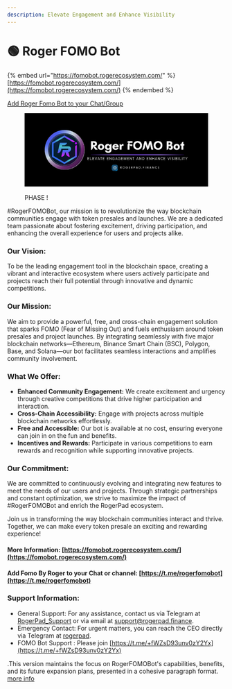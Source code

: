 ```yaml
---
description: Elevate Engagement and Enhance Visibility
---
```


# 🟢 Roger FOMO Bot



{% embed url="https://fomobot.rogerecosystem.com/" %}
[https://fomobot.rogerecosystem.com/](https://fomobot.rogerecosystem.com/)
{% endembed %}

[Add Roger Fomo Bot to your Chat/Group](https://https/t.me/rogerfomobot)



<figure><img src="../../../.gitbook/assets/19 (1) (1).png" alt=""><figcaption><p>PHASE !</p></figcaption></figure>

\#RogerFOMOBot, our mission is to revolutionize the way blockchain communities engage with token presales and launches. We are a dedicated team passionate about fostering excitement, driving participation, and enhancing the overall experience for users and projects alike.

### Our Vision:

To be the leading engagement tool in the blockchain space, creating a vibrant and interactive ecosystem where users actively participate and projects reach their full potential through innovative and dynamic competitions.

### Our Mission:

We aim to provide a powerful, free, and cross-chain engagement solution that sparks FOMO (Fear of Missing Out) and fuels enthusiasm around token presales and project launches. By integrating seamlessly with five major blockchain networks—Ethereum, Binance Smart Chain (BSC), Polygon, Base, and Solana—our bot facilitates seamless interactions and amplifies community involvement.

### What We Offer:

* **Enhanced Community Engagement:** We create excitement and urgency through creative competitions that drive higher participation and interaction.
* **Cross-Chain Accessibility:** Engage with projects across multiple blockchain networks effortlessly.
* **Free and Accessible:** Our bot is available at no cost, ensuring everyone can join in on the fun and benefits.
* **Incentives and Rewards:** Participate in various competitions to earn rewards and recognition while supporting innovative projects.

### Our Commitment:

We are committed to continuously evolving and integrating new features to meet the needs of our users and projects. Through strategic partnerships and constant optimization, we strive to maximize the impact of #RogerFOMOBot and enrich the RogerPad ecosystem.

Join us in transforming the way blockchain communities interact and thrive. Together, we can make every token presale an exciting and rewarding experience!

#### &#x20;More Information:  [https://fomobot.rogerecosystem.com/](https://fomobot.rogerecosystem.com/)

#### Add Fomo By Roger to your Chat or channel: [https://t.me/rogerfomobot](https://t.me/rogerfomobot)

### Support Information:

* General Support: For any assistance, contact us via Telegram at [RogerPad\_Support](https://t.me/RogerPad_Support) or via email at [support@rogerpad.finance](mailto:support@rogerpad.finance).
* Emergency Contact: For urgent matters, you can reach the CEO directly via Telegram at [rogerpad](https://t.me/rogerpad).
* FOMO Bot Support :  Please join [https://t.me/+fWZsD93unv0zY2Yx](https://t.me/+fWZsD93unv0zY2Yx)

.This version maintains the focus on RogerFOMOBot's capabilities, benefits, and its future expansion plans, presented in a cohesive paragraph format. [more info](../../../rogerfomobot/rogerfomobot/)
